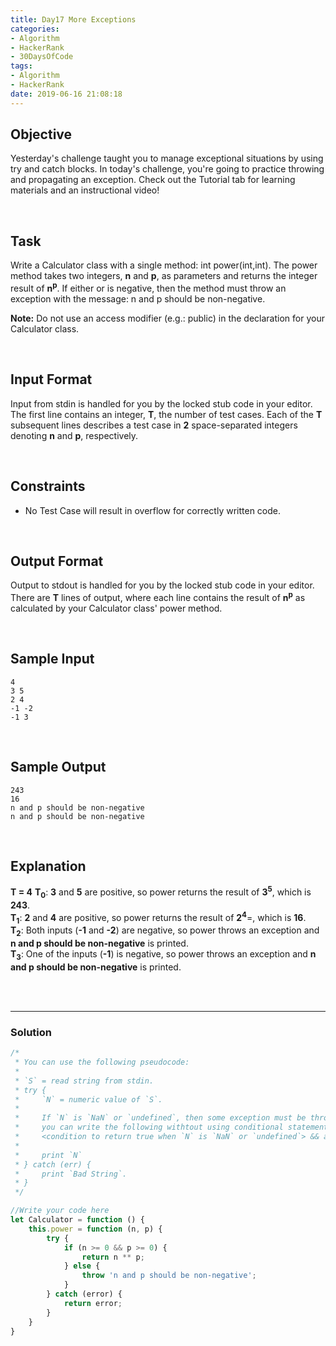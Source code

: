 ```yaml
---
title: Day17 More Exceptions
categories:
- Algorithm
- HackerRank
- 30DaysOfCode
tags:
- Algorithm
- HackerRank
date: 2019-06-16 21:08:18
---
```


## Objective

Yesterday's challenge taught you to manage exceptional situations by using try and catch blocks. In today's challenge, you're going to practice throwing and propagating an exception. Check out the Tutorial tab for learning materials and an instructional video!

<br/>

## Task

Write a Calculator class with a single method: int power(int,int). The power method takes two integers, **n** and **p**, as parameters and returns the integer result of **n<sup>p</sup>**. If either  or  is negative, then the method must throw an exception with the message: n and p should be non-negative.

**Note:** Do not use an access modifier (e.g.: public) in the declaration for your Calculator class.

<!-- more -->
<br/>

## Input Format

Input from stdin is handled for you by the locked stub code in your editor. The first line contains an integer, **T**, the number of test cases. Each of the **T** subsequent lines describes a test case in **2** space-separated integers denoting **n** and **p**, respectively.

<br/>

## Constraints

- No Test Case will result in overflow for correctly written code.

<br/>

## Output Format

Output to stdout is handled for you by the locked stub code in your editor. There are **T** lines of output, where each line contains the result of **n<sup>p</sup>** as calculated by your Calculator class' power method.

<br/>

## Sample Input

```
4
3 5
2 4
-1 -2
-1 3
```

<br/>

## Sample Output

```
243
16
n and p should be non-negative
n and p should be non-negative
```

<br/>

## Explanation

**T = 4**
**T<sub>0</sub>**: **3** and **5** are positive, so power returns the result of **3<sup>5</sup>**, which is **243**. <br/>
**T<sub>1</sub>**: **2** and **4** are positive, so power returns the result of **2<sup>4</sup>**=, which is **16**. <br/>
**T<sub>2</sub>**: Both inputs (**-1** and **-2**) are negative, so power throws an exception and **n and p should be non-negative** is printed. <br/>
**T<sub>3</sub>**: One of the inputs (**-1**) is negative, so power throws an exception and **n and p should be non-negative** is printed.

<br/>
<br/>

---

### Solution

```javascript
/*
 * You can use the following pseudocode:
 *
 * `S` = read string from stdin.
 * try {
 *     `N` = numeric value of `S`.
 *     
 *     If `N` is `NaN` or `undefined`, then some exception must be thrown,
 *     you can write the following withtout using conditional statement:
 *     <condition to return true when `N` is `NaN` or `undefined`> && an_undefined_function_call()
 *
 *     print `N`
 * } catch (err) {
 *     print `Bad String`.
 * }
 */

//Write your code here
let Calculator = function () {
    this.power = function (n, p) {
        try {
            if (n >= 0 && p >= 0) {
                return n ** p;
            } else {
                throw 'n and p should be non-negative';
            }
        } catch (error) {
            return error;
        }
    }
}
```

